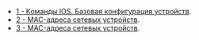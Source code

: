 - [1 - Команды IOS. Базовая конфигурация устройств](lab01/).
- [2 - MAC-адреса сетевых устройств](lab02/).
- [3 - MAC-адреса сетевых устройств](lab03/).


